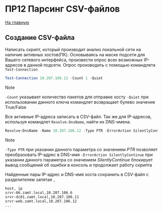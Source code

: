 # ПР12 Парсинг CSV-файлов

[На главную](/mdk0401.github.io)

## Создание CSV-файла
Написать скрипт, который производит анализ локальной сети на наличие активных хостов(ПК). Основываясь на маске подсети для Вашего сетевого интерфейса, произвести опрос всех возможных IP-адресов в данной подсети. Опрос производить с помощью командлета `Test-Connection`

```powershell
Test-Connection 10.207.106.12 -Count 1 -Quiet
```

> [!NOTE]
> `-Count` указывает количество пакетов для отправке хосту
> `-Quiet` при использовании данного ключа командлет возвращает булево значение True/False

Все активные IP-адреса записать в CSV-файл. Так же для IP-адресов, используя командлет `Resolve-DnsName`, найти их DNS-имена.

```powershell
Resolve-DnsName -Name 10.207.106.12 -Type PTR -ErrorAction SilentlyContinue
```

> [!NOTE]
> `-Type PTR` при указании данного параметра со значением *PTR* позволяет преобразовать IP-адрес в DNS-имя
> `-ErrorAction SilentlyContinue` при указании данного параметра со значением *SilentlyContinue* блокирует вывод сообщений об ошибки в консоль и продолжает работу скрипта

Найденные пары IP-адрес и DNS-имя хоста сохранить в CSV-файл с разделителем запятая `,`

```
host, ip
srvr-06.zamt.local,10.207.106.6
srvr-dc01.zamt.local,10.207.106.11
srvr-web.zamt.local,10.207.106.12
...
```





